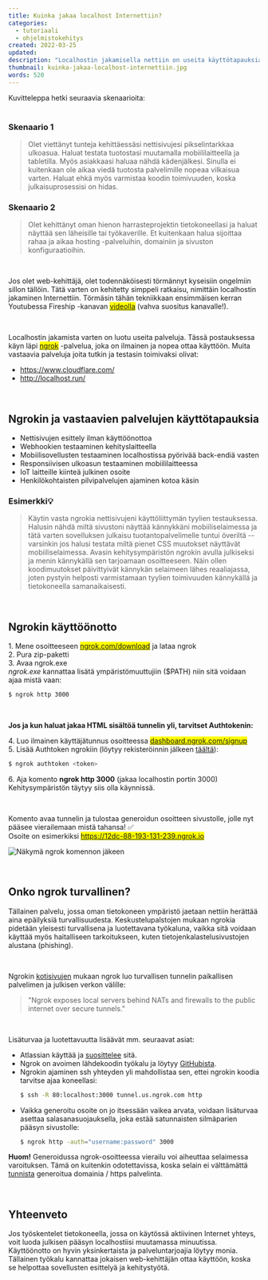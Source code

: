 ```yaml
---
title: Kuinka jakaa localhost Internettiin?
categories:
  - tutoriaali
  - ohjelmistokehitys
created: 2022-03-25
updated:
description: "Localhostin jakamisella nettiin on useita käyttötapauksia. Suosituimpia näistä ovat nettisivujen esittely ilman käyttöönottoa ja sivuston parempi testaaminen kehitysvaiheessa. Tässä postauksessa opetan kuinka voit jakaa localhostisi julkiseen verkkoon muutamassa minuutissa."
thumbnail: kuinka-jakaa-localhost-internettiin.jpg
words: 520
---
```


Kuvitteleppa hetki seuraavia skenaarioita:
<br/><br/>

### Skenaario 1

> Olet viettänyt tunteja kehittäessäsi nettisivujesi pikselintarkkaa ulkoasua. Haluat testata tuotostasi muutamalla mobiililaitteella ja tabletilla. Myös asiakkaasi haluaa nähdä kädenjälkesi. Sinulla ei kuitenkaan ole aikaa viedä tuotosta palvelimille nopeaa vilkaisua varten. Haluat ehkä myös varmistaa koodin toimivuuden, koska julkaisuprosessisi on hidas.

### Skenaario 2

> Olet kehittänyt oman hienon harrasteprojektin tietokoneellasi ja haluat näyttää sen läheisille tai työkaverille. Et kuitenkaan halua sijoittaa rahaa ja aikaa hosting -palveluihin, domainiin ja sivuston konfiguraatioihin.

<br/>

Jos olet web-kehittäjä, olet todennäköisesti törmännyt kyseisiin ongelmiin sillon tällöin. Tätä varten on kehitetty simppeli ratkaisu, nimittäin localhostin jakaminen Internettiin. Törmäsin tähän tekniikkaan ensimmäisen kerran Youtubessa Fireship -kanavan <mark>[videolla](https://www.youtube.com/shorts/SlBOpNLFUC0)</mark> (vahva suositus kanavalle!).

<br/>

Localhostin jakamista varten on luotu useita palveluja. Tässä postauksessa käyn läpi <mark>[ngrok](https://ngrok.com)</mark> -palvelua, joka on ilmainen ja nopea ottaa käyttöön. Muita vastaavia palveluja joita tutkin ja testasin toimivaksi olivat: 
- https://www.cloudflare.com/
- http://localhost.run/

<br/>

## Ngrokin ja vastaavien palvelujen käyttötapauksia
- Nettisivujen esittely ilman käyttöönottoa
- Webhookien testaaminen kehityslaitteella
- Mobiilisovellusten testaaminen localhostissa pyörivää back-endiä vasten
- Responsiivisen ulkoasun testaaminen mobiililaitteessa 
- IoT laitteille kiinteä julkinen osoite
- Henkilökohtaisten pilvipalvelujen ajaminen kotoa käsin

### Esimerkki💡
> Käytin vasta ngrokia nettisivujeni käyttöliittymän tyylien testauksessa. Halusin nähdä miltä sivustoni näyttää kännykkäni mobiiliselaimessa ja tätä varten sovelluksen julkaisu tuotantopalvelimelle tuntui överiltä -- varsinkin jos halusi testata miltä pienet CSS muutokset näyttävät mobiiliselaimessa. Avasin kehitysympäristön ngrokin avulla julkiseksi ja menin kännykällä sen tarjoamaan osoitteeseen. Näin ollen koodimuutokset päivittyivät kännykän selaimeen lähes reaaliajassa, joten pystyin helposti varmistamaan tyylien toimivuuden kännykällä ja tietokoneella samanaikaisesti.

<br/>

## Ngrokin käyttöönotto

1\. Mene osoitteeseen <mark>[ngrok.com/download](https://www.ngrok.com/download)</mark> ja lataa ngrok<br/>
2\. Pura zip-paketti<br/>
3\. Avaa ngrok.exe<br/>
*ngrok.exe* kannattaa lisätä ympäristömuuttujiin ($PATH) niin sitä voidaan ajaa mistä vaan:
```bash
$ ngrok http 3000
```

<br/>

**Jos ja kun haluat jakaa HTML sisältöä tunnelin yli, tarvitset Authtokenin:**

4\. Luo ilmainen käyttäjätunnus osoitteessa <mark>[dashboard.ngrok.com/signup](https://dashboard.ngrok.com/signup)</mark><br/>
5\. Lisää Authtoken ngrokiin (löytyy rekisteröinnin jälkeen [täältä](https://dashboard.ngrok.com/get-started/your-authtoken)): 
```bash
$ ngrok authtoken <token>
```
6\. Aja komento **ngrok http 3000** (jakaa localhostin portin 3000) Kehitysympäristön täytyy siis olla käynnissä.

<br/>

Komento avaa tunnelin ja tulostaa generoidun osoitteen sivustolle, jolle nyt pääsee vierailemaan mistä tahansa! ✅
<br/>
Osoite on esimerkiksi <mark>https://12dc-88-193-131-239.ngrok.io</mark>

![Näkymä ngrok komennon jäkeen](/blogi/ngrok.png)

<br/>

## Onko ngrok turvallinen?
Tällainen palvelu, jossa oman tietokoneen ympäristö jaetaan nettiin herättää aina epäilyksiä turvallisuudesta. Keskustelupalstojen mukaan ngrokia pidetään yleisesti turvallisena ja luotettavana työkaluna, vaikka sitä voidaan käyttää myös haitalliseen tarkoitukseen, kuten tietojenkalastelusivustojen alustana (phishing).

<br/>

Ngrokin [kotisivujen](https://ngrok.com/product#:~:text=Ngrok%20exposes%20local%20servers%20behind%20NATs%20and%20firewalls%20to%20the%20public%20internet%20over%20secure%20tunnels.) mukaan ngrok luo turvallisen tunnelin paikallisen palvelimen ja julkisen verkon välille:
> "Ngrok exposes local servers behind NATs and firewalls to the public internet over secure tunnels."

<br/>

Lisäturvaa ja luotettavuutta lisäävät mm. seuraavat asiat:

- Atlassian käyttää ja [suosittelee](https://developer.atlassian.com/cloud/jira/platform/getting-started-with-connect/#:~:text=We%20recommend%20ngrok,easy%20to%20use) sitä.
- Ngrok on avoimen lähdekoodin työkalu ja löytyy [GitHubista](https://github.com/inconshreveable/ngrok).
- Ngrokin ajaminen ssh yhteyden yli mahdollistaa sen, ettei ngrokin koodia tarvitse ajaa koneellasi:
  ```bash
  $ ssh -R 80:localhost:3000 tunnel.us.ngrok.com http
  ```
- Vaikka generoitu osoite on jo itsessään vaikea arvata, voidaan lisäturvaa asettaa salasanasuojauksella, joka estää satunnaisten silmäparien pääsyn sivustolle:
  ```bash
  $ ngrok http -auth="username:password" 3000
  ```

**Huom!** Generoidussa ngrok-osoitteessa vierailu voi aiheuttaa selaimessa varoituksen. Tämä on kuitenkin odotettavissa, koska selain ei välttämättä [tunnista](https://rntlab.com/question/is-ngrok-safe/#:~:text=Your%20browser%20just%20doesn%E2%80%99t%20recognize%20the%20domain%20name/https%20server%20and%20throws%20that%20warning%20message.) generoitua domainia / https palvelinta.

<br/>

## Yhteenveto
Jos työskentelet tietokoneella, jossa on käytössä aktiivinen Internet yhteys, voit luoda julkisen pääsyn localhostiisi muutamassa minuutissa. Käyttöönotto on hyvin yksinkertaista ja palveluntarjoajia löytyy monia. Tällainen työkalu kannattaa jokaisen web-kehittäjän ottaa käyttöön, koska se helpottaa sovellusten esittelyä ja kehitystyötä. 